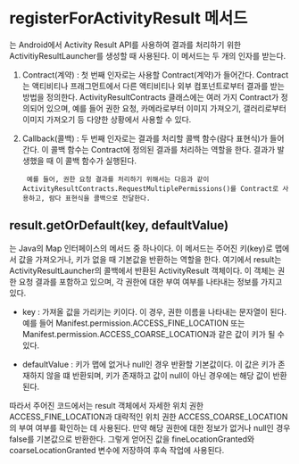 # registerForActivityResult 메서드
는 Android에서 Activity Result API를 사용하여 결과를 처리하기 위한 ActivitiyResultLauncher를 생성할 때 사용된다.
이 메서드는 두 개의 인자를 받는다.
1. Contract(계약) : 첫 번째 인자로는 사용할 Contract(계약)가 들어간다. Contract는 액티비티나 프래그먼트에서 다른 액티비티나 외부 컴포넌트로부터 결과를 받는 방법을 정의한다. ActivityResultContracts 클래스에는 여러 가지 Contract가 정의되어 있으며, 예를 들어 권한 요청, 카메라로부터 이미지 가져오기, 갤러리로부터 이미지 가져오기 등 다양한 상황에서 사용할 수 있다.
2. Callback(콜백) : 두 번째 인자로는 결과를 처리할 콜백 함수(람다 표현식)가 들어간다. 이 콜백 함수는 Contract에 정의된 결과를 처리하는 역할을 한다. 결과가 발생했을 때 이 콜백 함수가 실행된다.

        예를 들어, 권한 요청 결과를 처리하기 위해서는 다음과 같이 ActivityResultContracts.RequestMultiplePermissions()를 Contract로 사용하고, 람다 표현식을 콜백으로 전달한다.

## result.getOrDefault(key, defaultValue)
는 Java의 Map 인터페이스의 메서드 중 하나이다. 이 메서드는 주어진 키(key)로 맵에서 값을 가져오거나, 키가 없을 때 기본값을 반환하는 역할을 한다. 여기에서 result는 ActivityResultLauncher의 콜백에서 반환된 ActivityResult 객체이다. 이 객체는 권한 요청 결과를 포함하고 있으며, 각 권한에 대한 부여 여부를 나타내는 정보를 가지고 있다.

* key : 가져올 값을 가리키는 키이다. 이 경우, 권한 이름을 나타내는 문자열이 된다. 예를 들어 Manifest.permission.ACCESS_FINE_LOCATION 또는 Manifest.permission.ACCESS_COARSE_LOCATION과 같은 값이 키가 될 수 있다.

* defaultValue : 키가 맵에 없거나 null인 경우 반환할 기본값이다. 이 값은 키가 존재하지 않을 떄 반환되며, 키가 존재하고 값이 null이 아닌 경우에는 해당 값이 반환된다.

따라서 주어진 코드에서는 result 객체에서 자세한 위치 권한 ACCESS_FINE_LOCATION과 대략적인 위치 권한 ACCESS_COARSE_LOCATION의 부여 여부를 확인하는 데 사용된다. 만약 해당 권한에 대한 정보가 없거나 null인 경우 false를 기본값으로 반환한다. 그렇게 얻어진 값을 fineLocationGranted와 coarseLocationGranted 변수에 저장하여 후속 작업에 사용된다.
